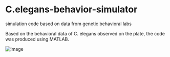 # C.elegans-behavior-simulator
simulation code based on data from genetic behavioral labs


Based on the behavioral data of C. elegans observed on the plate, the code was produced using MATLAB.


![image](https://github.com/jwl22/C.elegans-behavior-simulator/assets/96900435/eb88f65c-99d8-4d45-a7b9-56fc71dd5dd6)
